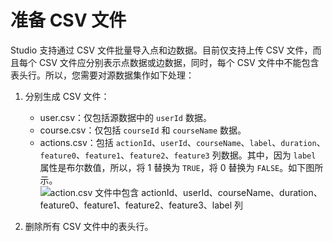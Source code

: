 # 准备 CSV 文件

Studio 支持通过 CSV 文件批量导入点和边数据。目前仅支持上传 CSV 文件，而且每个 CSV 文件应分别表示点数据或边数据，同时，每个 CSV 文件中不能包含表头行。所以，您需要对源数据集作如下处理：

1. 分别生成 CSV 文件：

   - user.csv：仅包括源数据中的 `userId` 数据。
   - course.csv：仅包括 `courseId` 和 `courseName` 数据。
   - actions.csv：包括 `actionId`、`userId`、`courseName`、`label`、`duration`、`feature0`、`feature1`、`feature2`、`feature3` 列数据。其中，因为 `label` 属性是布尔数值，所以，将 1 替换为 `TRUE`，将 0 替换为 `FALSE`。如下图所示。
  ![action.csv 文件中包含 actionId、userId、courseName、duration、feature0、feature1、feature2、feature3、label 列](https://docs-cdn.nebula-graph.com.cn/nebula-studio-docs/st-ug-004.png "带有表头行的 actions.csv 文件")

2. 删除所有 CSV 文件中的表头行。
